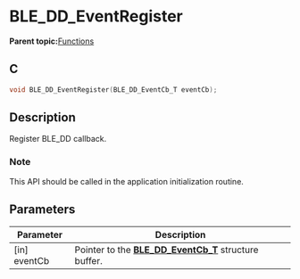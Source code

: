 # BLE\_DD\_EventRegister

**Parent topic:**[Functions](GUID-1162ABF9-6321-488C-990D-4DF90A24C1BA.md)

## C

```c
void BLE_DD_EventRegister(BLE_DD_EventCb_T eventCb);
```

## Description

Register BLE\_DD callback.

### Note

This API should be called in the application initialization routine.

## Parameters

|Parameter|Description|
|---------|-----------|
|\[in\] eventCb|Pointer to the **[BLE\_DD\_EventCb\_T](GUID-E4A4DBC6-91C0-4AD0-9489-99E0315F0290.md)** structure buffer.|

